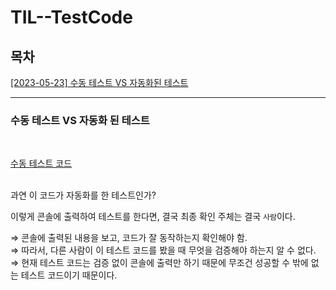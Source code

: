 # TIL--TestCode

## 목차
[[2023-05-23] 수동 테스트 VS 자동화된 테스트](#수동-테스트-VS-자동화-된-테스트)

---
### 수동 테스트 VS 자동화 된 테스트
<br>

[수동 테스트 코드](https://github.com/kimyubi/TIL--TestCode/commit/f5de1cac26584d62a8e5d45d627d52ce2907c6df)

<br>
과연 이 코드가 자동화를 한 테스트인가?

이렇게 콘솔에 출력하여 테스트를 한다면, 결국 최종 확인 주체는 결국 `사람`이다.

⇒ 콘솔에 출력된 내용을 보고, 코드가 잘 동작하는지 확인해야 함.  
⇒ 따라서, 다른 사람이 이 테스트 코드를 봤을 때 무엇을 검증해야 하는지 알 수 없다.  
⇒ 현재 테스트 코드는 검증 없이 콘솔에 출력만 하기 때문에 무조건 성공할 수 밖에 없는
테스트 코드이기 때문이다.  
